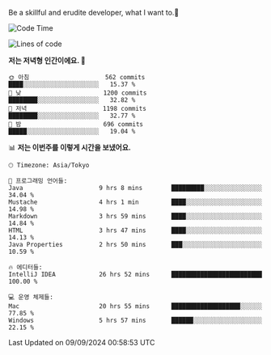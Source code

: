 Be a skillful and erudite developer, what I want to.👶

<!--START_SECTION:waka-->
![Code Time](http://img.shields.io/badge/Code%20Time-1%2C249%20hrs%201%20min-blue)

![Lines of code](https://img.shields.io/badge/%EC%A0%80%EB%8A%94%20%EC%97%AC%ED%83%9C%EA%B9%8C%EC%A7%80%20-2.7%20million%20%EC%A4%84%EC%9D%98%20%EC%BD%94%EB%93%9C%EB%A5%BC%20%EC%9E%91%EC%84%B1%ED%96%88%EC%96%B4%EC%9A%94.-blue)

**저는 저녁형 인간이에요. 🦉** 

```text
🌞 아침                     562 commits         ████░░░░░░░░░░░░░░░░░░░░░   15.37 % 
🌆 낮　                     1200 commits        ████████░░░░░░░░░░░░░░░░░   32.82 % 
🌃 저녁                     1198 commits        ████████░░░░░░░░░░░░░░░░░   32.77 % 
🌙 밤　                     696 commits         █████░░░░░░░░░░░░░░░░░░░░   19.04 % 
```


📊 **저는 이번주를 이렇게 시간을 보냈어요.** 

```text
🕑︎ Timezone: Asia/Tokyo

💬 프로그래밍 언어들: 
Java                     9 hrs 8 mins        █████████░░░░░░░░░░░░░░░░   34.04 % 
Mustache                 4 hrs 1 min         ████░░░░░░░░░░░░░░░░░░░░░   14.98 % 
Markdown                 3 hrs 59 mins       ████░░░░░░░░░░░░░░░░░░░░░   14.84 % 
HTML                     3 hrs 47 mins       ████░░░░░░░░░░░░░░░░░░░░░   14.13 % 
Java Properties          2 hrs 50 mins       ███░░░░░░░░░░░░░░░░░░░░░░   10.59 % 

🔥 에디터들: 
IntelliJ IDEA            26 hrs 52 mins      █████████████████████████   100.00 % 

💻 운영 체제들: 
Mac                      20 hrs 55 mins      ███████████████████░░░░░░   77.85 % 
Windows                  5 hrs 57 mins       ██████░░░░░░░░░░░░░░░░░░░   22.15 % 
```


 Last Updated on 09/09/2024 00:58:53 UTC
<!--END_SECTION:waka-->
